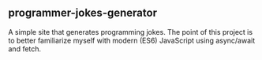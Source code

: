 ## programmer-jokes-generator

A simple site that generates programming jokes. The point of this project is to better familiarize myself with modern (ES6) JavaScript using async/await and fetch.
